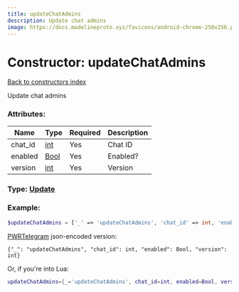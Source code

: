 ```yaml
---
title: updateChatAdmins
description: Update chat admins
image: https://docs.madelineproto.xyz/favicons/android-chrome-256x256.png
---
```

# Constructor: updateChatAdmins  
[Back to constructors index](index.md)



Update chat admins

### Attributes:

| Name     |    Type       | Required | Description |
|----------|---------------|----------|-------------|
|chat\_id|[int](../types/int.md) | Yes|Chat ID|
|enabled|[Bool](../types/Bool.md) | Yes|Enabled?|
|version|[int](../types/int.md) | Yes|Version|



### Type: [Update](../types/Update.md)


### Example:

```php
$updateChatAdmins = ['_' => 'updateChatAdmins', 'chat_id' => int, 'enabled' => Bool, 'version' => int];
```  

[PWRTelegram](https://pwrtelegram.xyz) json-encoded version:

```
{"_": "updateChatAdmins", "chat_id": int, "enabled": Bool, "version": int}
```


Or, if you're into Lua:

```lua
updateChatAdmins={_='updateChatAdmins', chat_id=int, enabled=Bool, version=int}

```


